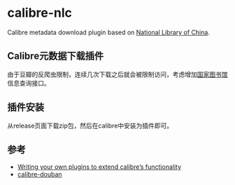 <!--
 * @Author       : XK
 * @Date         : 2022-05-03 21:53:38
 * @LastEditors  : XK
 * @LastEditTime : 2022-05-03 22:09:17
 * @FilePath     : /calibre_nlc/readme.md
 * @Description  : Calibre metadata download plugin based on National Library of China
 * 
 * Copyright (c) 2022 by XK, All Rights Reserved.
-->
# calibre-nlc
Calibre metadata download plugin based on [National Library of China](http://www.nlc.cn/).

## Calibre元数据下载插件
由于豆瓣的反爬虫限制，连续几次下载之后就会被限制访问，考虑增加[国家图书馆](http://www.nlc.cn/)信息查询接口。

## 插件安装
从release页面下载zip包，然后在calibre中安装为插件即可。

## 参考
- [Writing your own plugins to extend calibre’s functionality](https://manual.calibre-ebook.com/creating_plugins.html#anatomy-of-a-calibre-plugin)
- [calibre-douban](https://github.com/fugary/calibre-douban)
